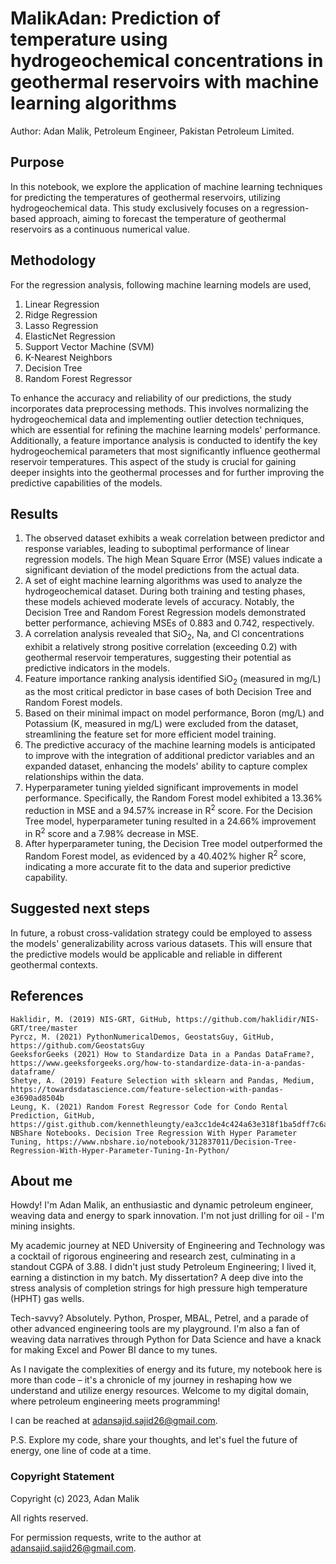 # MalikAdan: Prediction of temperature using hydrogeochemical concentrations in geothermal reservoirs with machine learning algorithms

Author: Adan Malik, Petroleum Engineer, Pakistan Petroleum Limited. 


## Purpose
In this notebook, we explore the application of machine learning techniques for predicting the temperatures of geothermal reservoirs, utilizing hydrogeochemical data. This study exclusively focuses on a regression-based approach, aiming to forecast the temperature of geothermal reservoirs as a continuous numerical value.

## Methodology
For the regression analysis, following machine learning models are used,  
1. Linear Regression 
2. Ridge Regression
3. Lasso Regression
4. ElasticNet Regression
5. Support Vector Machine (SVM)
6. K-Nearest Neighbors
7. Decision Tree
8. Random Forest Regressor

To enhance the accuracy and reliability of our predictions, the study incorporates data preprocessing methods. This involves normalizing the hydrogeochemical data and implementing outlier detection techniques, which are essential for refining the machine learning models' performance. Additionally, a feature importance analysis is conducted to identify the key hydrogeochemical parameters that most significantly influence geothermal reservoir temperatures. This aspect of the study is crucial for gaining deeper insights into the geothermal processes and for further improving the predictive capabilities of the models.


## Results
1. The observed dataset exhibits a weak correlation between predictor and response variables, leading to suboptimal performance of linear regression models. The high Mean Square Error (MSE) values indicate a significant deviation of the model predictions from the actual data.
2. A set of eight machine learning algorithms was used to analyze the hydrogeochemical dataset. During both training and testing phases, these models achieved moderate levels of accuracy. Notably, the Decision Tree and Random Forest Regression models demonstrated better performance, achieving MSEs of 0.883 and 0.742, respectively.
3. A correlation analysis revealed that SiO<sub>2</sub>, Na, and Cl concentrations exhibit a relatively strong positive correlation (exceeding 0.2) with geothermal reservoir temperatures, suggesting their potential as predictive indicators in the models.
4. Feature importance ranking analysis identified SiO<sub>2</sub> (measured in mg/L) as the most critical predictor in base cases of both Decision Tree and Random Forest models.
5. Based on their minimal impact on model performance, Boron (mg/L) and Potassium (K, measured in mg/L) were excluded from the dataset, streamlining the feature set for more efficient model training.
6. The predictive accuracy of the machine learning models is anticipated to improve with the integration of additional predictor variables and an expanded dataset, enhancing the models' ability to capture complex relationships within the data.
7. Hyperparameter tuning yielded significant improvements in model performance. Specifically, the Random Forest model exhibited a 13.36% reduction in MSE and a 94.57% increase in R<sup>2</sup> score. For the Decision Tree model, hyperparameter tuning resulted in a 24.66% improvement in R<sup>2</sup> score and a 7.98% decrease in MSE.
8. After hyperparameter tuning, the Decision Tree model outperformed the Random Forest model, as evidenced by a 40.402% higher R<sup>2</sup> score, indicating a more accurate fit to the data and superior predictive capability.

## Suggested next steps
In future, a robust cross-validation strategy could be employed to assess the models' generalizability across various datasets. This will ensure that the predictive models would be applicable and reliable in different geothermal contexts.


## References

    Haklidir, M. (2019) NIS-GRT, GitHub, https://github.com/haklidir/NIS-GRT/tree/master
    Pyrcz, M. (2021) PythonNumericalDemos, GeostatsGuy, GitHub, https://github.com/GeostatsGuy
    GeeksforGeeks (2021) How to Standardize Data in a Pandas DataFrame?, https://www.geeksforgeeks.org/how-to-standardize-data-in-a-pandas-dataframe/
    Shetye, A. (2019) Feature Selection with sklearn and Pandas, Medium, https://towardsdatascience.com/feature-selection-with-pandas-e3690ad8504b
    Leung, K. (2021) Random Forest Regressor Code for Condo Rental Prediction, GitHub, https://gist.github.com/kennethleungty/ea3cc1de4c424a63e318f1ba5dff7c6a
    NBShare Notebooks. Decision Tree Regression With Hyper Parameter Tuning, https://www.nbshare.io/notebook/312837011/Decision-Tree-Regression-With-Hyper-Parameter-Tuning-In-Python/

## About me

Howdy! I'm Adan Malik, an enthusiastic and dynamic petroleum engineer, weaving data and energy to spark innovation. I'm not just drilling for oil - I'm mining insights.

My academic journey at NED University of Engineering and Technology was a cocktail of rigorous engineering and research zest, culminating in a standout CGPA of 3.88. I didn't just study Petroleum Engineering; I lived it, earning a distinction in my batch. My dissertation? A deep dive into the stress analysis of completion strings for high pressure high temperature (HPHT) gas wells.

Tech-savvy? Absolutely. Python, Prosper, MBAL, Petrel, and a parade of other advanced engineering tools are my playground. I'm also a fan of weaving data narratives through Python for Data Science and have a knack for making Excel and Power BI dance to my tunes.

As I navigate the complexities of energy and its future, my notebook here is more than code – it's a chronicle of my journey in reshaping how we understand and utilize energy resources. Welcome to my digital domain, where petroleum engineering meets programming!

I can be reached at adansajid.sajid26@gmail.com.

P.S. Explore my code, share your thoughts, and let's fuel the future of energy, one line of code at a time.


### Copyright Statement

Copyright (c) 2023, Adan Malik

All rights reserved.

For permission requests, write to the author at adansajid.sajid26@gmail.com.
